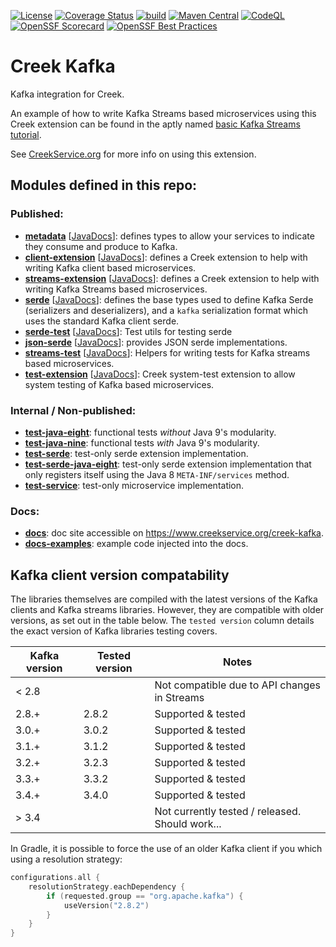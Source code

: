 [![License](https://img.shields.io/badge/License-Apache%202.0-blue.svg)](https://opensource.org/licenses/Apache-2.0)
[![Coverage Status](https://coveralls.io/repos/github/creek-service/creek-kafka/badge.svg?branch=main)](https://coveralls.io/github/creek-service/creek-kafka?branch=main)
[![build](https://github.com/creek-service/creek-kafka/actions/workflows/build.yml/badge.svg)](https://github.com/creek-service/creek-kafka/actions/workflows/build.yml)
[![Maven Central](https://img.shields.io/maven-central/v/org.creekservice/creek-kafka-streams-extension.svg)](https://central.sonatype.dev/search?q=creek-kafka-*)
[![CodeQL](https://github.com/creek-service/creek-kafka/actions/workflows/codeql.yml/badge.svg)](https://github.com/creek-service/creek-kafka/actions/workflows/codeql.yml)
[![OpenSSF Scorecard](https://api.securityscorecards.dev/projects/github.com/creek-service/creek-kafka/badge)](https://api.securityscorecards.dev/projects/github.com/creek-service/creek-kafka)
[![OpenSSF Best Practices](https://bestpractices.coreinfrastructure.org/projects/6899/badge)](https://bestpractices.coreinfrastructure.org/projects/6899)

# Creek Kafka

Kafka integration for Creek.

An example of how to write Kafka Streams based microservices using this Creek extension can be found in the
aptly named [basic Kafka Streams tutorial][1].

See [CreekService.org](https://www.creekservice.org/creek-kafka) for more info on using this extension. 

## Modules defined in this repo:

### Published:
* **[metadata](metadata)** [[JavaDocs](https://javadoc.io/doc/org.creekservice/creek-kafka-metadata)]: defines types to allow your services to indicate they consume and produce to Kafka.
* **[client-extension](client-extension)** [[JavaDocs](https://javadoc.io/doc/org.creekservice/creek-kafka-client-extension)]: defines a Creek extension to help with writing Kafka client based microservices.
* **[streams-extension](streams-extension)** [[JavaDocs](https://javadoc.io/doc/org.creekservice/creek-kafka-streams-extension)]: defines a Creek extension to help with writing Kafka Streams based microservices.
* **[serde](serde)** [[JavaDocs](https://javadoc.io/doc/org.creekservice/creek-kafka-serde)]: defines the base types used to define Kafka Serde (serializers and deserializers),
  and a `kafka` serialization format which uses the standard Kafka client serde.
* **[serde-test](serde-test)** [[JavaDocs](https://javadoc.io/doc/org.creekservice/creek-kafka-serde-test)]: Test utils for testing serde 
* **[json-serde](json-serde)** [[JavaDocs](https://javadoc.io/doc/org.creekservice/creek-kafka-json-serde)]: provides JSON serde implementations. 
* **[streams-test](streams-test)** [[JavaDocs](https://javadoc.io/doc/org.creekservice/creek-kafka-streams-test)]: Helpers for writing tests for Kafka streams based microservices.
* **[test-extension](test-extension)** [[JavaDocs](https://javadoc.io/doc/org.creekservice/creek-kafka-test-extension)]: Creek system-test extension to allow system testing of Kafka based microservices.

### Internal / Non-published:
* **[test-java-eight](test-java-eight)**: functional tests *without* Java 9's modularity.
* **[test-java-nine](test-java-nine)**: functional tests *with* Java 9's modularity.
* **[test-serde](test-serde)**: test-only serde extension implementation.
* **[test-serde-java-eight](test-serde-java-eight)**: test-only serde extension implementation that only registers itself
  using the Java 8 `META-INF/services` method.
* **[test-service](test-service)**: test-only microservice implementation.

### Docs:
* **[docs](docs)**: doc site accessible on https://www.creekservice.org/creek-kafka.
* **[docs-examples](docs-examples)**: example code injected into the docs.

## Kafka client version compatability

The libraries themselves are compiled with the latest versions of the Kafka clients and Kafka streams libraries.
However, they are compatible with older versions, as set out in the table below.
The `tested version` column details the exact version of Kafka libraries testing covers.

| Kafka version | Tested version | Notes                                           |
|---------------|----------------|-------------------------------------------------|
| < 2.8         |                | Not compatible due to API changes in Streams    |
| 2.8.+         | 2.8.2          | Supported & tested                              |
| 3.0.+         | 3.0.2          | Supported & tested                              |
| 3.1.+         | 3.1.2          | Supported & tested                              |
| 3.2.+         | 3.2.3          | Supported & tested                              |
| 3.3.+         | 3.3.2          | Supported & tested                              |
| 3.4.+         | 3.4.0          | Supported & tested                              |
| > 3.4         |                | Not currently tested / released. Should work... |

In Gradle, it is possible to force the use of an older Kafka client if you which using a resolution strategy:

```kotlin
configurations.all {
    resolutionStrategy.eachDependency {
        if (requested.group == "org.apache.kafka") {
            useVersion("2.8.2")
        }
    }
}
```

[1]: https://www.creekservice.org/basic-kafka-streams-demo/